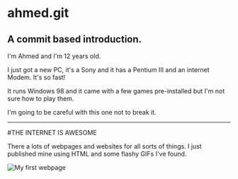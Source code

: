 ahmed.git
======

A commit based introduction.
-------


I'm Ahmed and I'm 12 years old.

I just got a new PC, it's a Sony and it has a Pentium III and an internet Modem.
It's so fast!

It runs Windows 98 and it came with a few games pre-installed but I'm not sure how to play them.

I'm going to be careful with this one not to break it.

----

#THE INTERNET IS AWESOME

There a lots of webpages and websites for all sorts of things.
I just published mine using HTML and some flashy GIFs I've found.

![My first webpage](https://i.imgur.com/HYpng90.png "My Webpage")